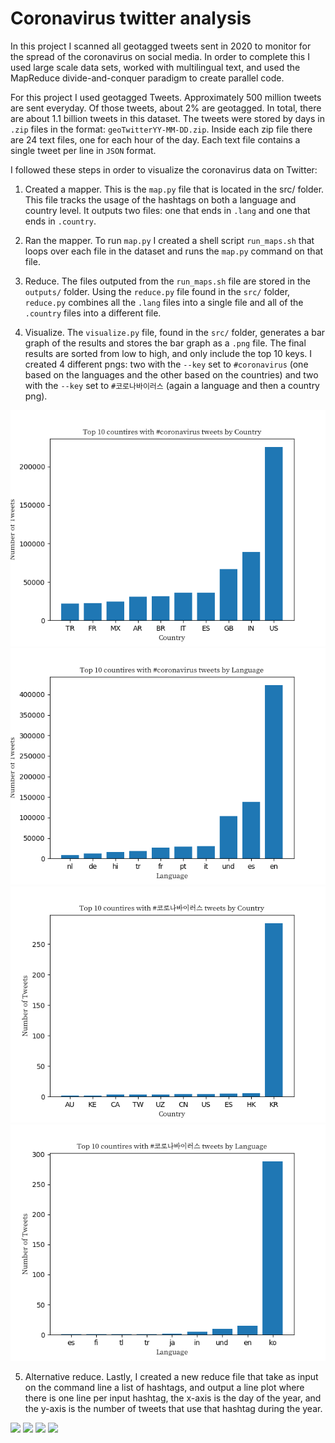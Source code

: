 # Coronavirus twitter analysis

In this project I scanned all geotagged tweets sent in 2020 to monitor for the spread of the coronavirus on social media. In order to complete this I used large scale data sets, worked with multilingual text, and used the MapReduce divide-and-conquer paradigm to create parallel code.

For this project I used geotagged Tweets. Approximately 500 million tweets are sent everyday. Of those tweets, about 2% are geotagged. In total, there are about 1.1 billion tweets in this dataset. The tweets were stored by days in `.zip` files in the format: `geoTwitterYY-MM-DD.zip`. Inside each zip file there are 24 text files, one for each hour of the day. Each text file contains a single tweet per line in `JSON` format.

I followed these steps in order to visualize the coronavirus data on Twitter:

1. Created a mapper. This is the `map.py` file that is located in the src/ folder. This file tracks the usage of the hashtags on both a language and country level. It outputs two files: one that ends in `.lang` and one that ends in `.country`.

2. Ran the mapper. To run `map.py` I created a shell script `run_maps.sh` that loops over each file in the dataset and runs the `map.py` command on that file.

3. Reduce. The files outputed from the `run_maps.sh` file are stored in the `outputs/` folder. Using the `reduce.py` file found in the `src/` folder, `reduce.py` combines all the `.lang` files into a single file and all of the `.country` files into a different file.

4. Visualize. The `visualize.py` file, found in the `src/` folder, generates a bar graph of the results and stores the bar graph as a `.png` file. The final results are sorted from low to high, and only include the top 10 keys. I created 4 different pngs: two with the `--key` set to `#coronavirus` (one based on the languages and the other based on the countries) and two with the `--key` set to `#코로나바이러스` (again a language and then a country png).

<img src=plots/reducedEnglish_country_graph.png />

<img src=plots/reducedEnglish_lang_graph.png />

<img src=plots/reducedKorean_country_graph.png />

<img src=plots/reducedKorean_lang_graph.png />

5. Alternative reduce. Lastly, I created a new reduce file that take as input on the command line a list of hashtags, and output a line plot where there is one line per input hashtag, the x-axis is the day of the year, and the y-axis is the number of tweets that use that hashtag during the year.

<img src=alt_reduce_plots/#corona_alt_reduce.png />

<img src=alt_reduce_plots/#doctor_alt_reduce.png />

<img src=alt_reduce_plots/#sick_alt_reduce.png/>

<img src=alt_reduce_plots/#virus_alt_reduce.png />




